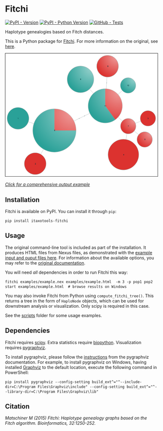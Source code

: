 # Fitchi

[![PyPI - Version](https://img.shields.io/pypi/v/itaxotools-fitchi?color=tomato)](
    https://pypi.org/project/itaxotools-fitchi)
[![PyPI - Python Version](https://img.shields.io/pypi/pyversions/itaxotools-fitchi)](
    https://pypi.org/project/itaxotools-fitchi)
[![GitHub - Tests](https://img.shields.io/github/actions/workflow/status/iTaxoTools/Fitchi/test.yml?label=tests)](
    https://github.com/iTaxoTools/Fitchi/actions/workflows/test.yml)

Haplotype genealogies based on Fitch distances.

This is a Python package for [Fitchi](https://github.com/mmatschiner/Fitchi). For more information on the original, see [here](https://evoinformatics.group/fitchi.html).

[![Genealogy](https://raw.githubusercontent.com/iTaxoTools/Fitchi/v1.2.0/images/genealogy.png)](
    https://itaxotools.github.io/Fitchi/examples/example.html)

[*Click for a comprehensive output example*](
    https://itaxotools.github.io/Fitchi/examples/example.html)

## Installation

Fitchi is available on PyPI. You can install it through `pip`:

```
pip install itaxotools-fitchi
```

## Usage

The original command-line tool is included as part of the installation. It produces HTML files from Nexus files, as demonstrated with the [example input and ouput files here](./examples/). For information about the available options, you may refer to the [original documentation](https://evoinformatics.group/fitchi.html).

You will need *all* dependencies in order to run Fitchi this way:

```
fitchi examples/example.nex examples/example.html  -m 3 -p pop1 pop2
start examples/example.html  # browse results on Windows
```

You may also invoke Fitchi from Python using `compute_fitchi_tree()`. This returns a tree in the form of `HaploNode` objects, which can be used for downstream analysis or visualization. Only scipy is required in this case.

See the [scripts](./scripts/) folder for some usage examples.

## Dependencies

Fitchi requires [scipy](https://pypi.org/project/scipy/).
Extra statistics require [biopython](https://pypi.org/project/biopython/).
Visualization requires [pygraphviz](https://pypi.org/project/pygraphviz/).

To install pygraphviz, please follow the [instructions](https://pygraphviz.github.io/documentation/stable/install.html) from the pygraphviz documentation.
For example, to install pygraphviz on Windows, having installed [Graphviz](https://graphviz.org/download/) to the default location, execute the following command in PowerShell:
```
pip install pygraphviz --config-setting build_ext^="^--include-dir=C:\Program Files\Graphviz\include" --config-setting build_ext^="^--library-dir=C:\Program Files\Graphviz\lib"
```

## Citation

*Matschiner M (2015) Fitchi: Haplotype genealogy graphs based on the Fitch algorithm. Bioinformatics, 32:1250-252.*
